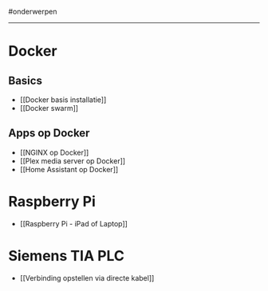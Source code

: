 
#onderwerpen

---
# Docker
## Basics
* [[Docker basis installatie]]
* [[Docker swarm]]
## Apps op Docker
* [[NGINX op Docker]]
* [[Plex media server op Docker]]
* [[Home Assistant op Docker]]

# Raspberry Pi
* [[Raspberry Pi  - iPad of Laptop]]

# Siemens TIA PLC
* [[Verbinding opstellen via directe kabel]]